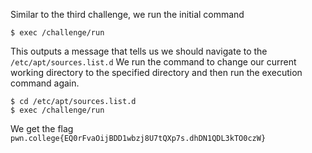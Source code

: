 Similar to the third challenge, we run the initial command
```
$ exec /challenge/run
```

This outputs a message that tells us we should navigate to the `/etc/apt/sources.list.d`
We run the command to change our current working directory to the specified directory and then run the execution command again.
```
$ cd /etc/apt/sources.list.d
$ exec /challenge/run
```

We get the flag `pwn.college{EQ0rFvaOijBDD1wbzj8U7tQXp7s.dhDN1QDL3kTO0czW}`